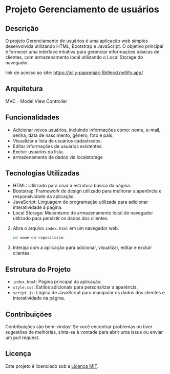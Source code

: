 # Projeto Gerenciamento de usuários 

## Descrição
O projeto Gerenciamento de usuários é uma aplicação web simples desenvolvida utilizando HTML, Bootstrap e JavaScript. O objetivo principal é fornecer uma interface intuitiva para gerenciar informações básicas de clientes, com armazenamento local utilizando o Local Storage do navegador.

link de acesso ao site:  https://jolly-paprenjak-5b9ecd.netlify.app/

## Arquitetura
MVC - Model View Controller

## Funcionalidades
- Adicionar novos usuários, incluindo informações como: nome, e-mail, senha, data de nascimento, gênero, foto e país.
- Visualizar a lista de usuários cadastrados.
- Editar informações de usuários existentes.
- Excluir usuários da lista.
- armazenamento de dados via localstorage

## Tecnologias Utilizadas
- HTML: Utilizado para criar a estrutura básica da página.
- Bootstrap: Framework de design utilizado para melhorar a aparência e responsividade da aplicação.
- JavaScript: Linguagem de programação utilizada para adicionar interatividade à página.
- Local Storage: Mecanismo de armazenamento local do navegador utilizado para persistir os dados dos clientes.


2. Abra o arquivo `index.html` em um navegador web.
   ```bash
   cd nome-do-repositorio
   ```

3. Interaja com a aplicação para adicionar, visualizar, editar e excluir clientes.

## Estrutura do Projeto
- `index.html`: Página principal da aplicação.
- `style.css`: Estilos adicionais para personalizar a aparência.
- `script.js`: Lógica de JavaScript para manipular os dados dos clientes e interatividade na página.

## Contribuições
Contribuições são bem-vindas! Se você encontrar problemas ou tiver sugestões de melhorias, sinta-se à vontade para abrir uma issue ou enviar um pull request.

## Licença
Este projeto é licenciado sob a [Licença MIT](LICENSE).
